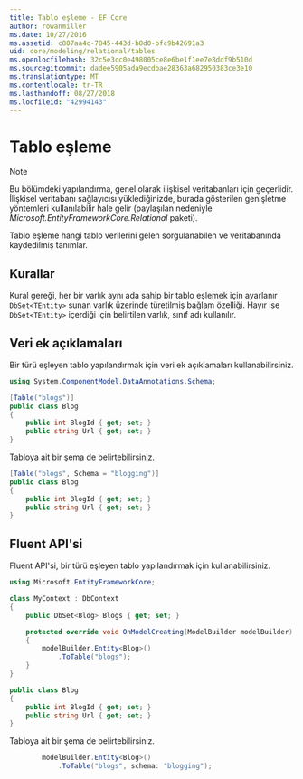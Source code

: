 ```yaml
---
title: Tablo eşleme - EF Core
author: rowanmiller
ms.date: 10/27/2016
ms.assetid: c807aa4c-7845-443d-b8d0-bfc9b42691a3
uid: core/modeling/relational/tables
ms.openlocfilehash: 32c5e3cc0e498005ce8e6be1f1ee7e8ddf9b510d
ms.sourcegitcommit: dadee5905ada9ecdbae28363a682950383ce3e10
ms.translationtype: MT
ms.contentlocale: tr-TR
ms.lasthandoff: 08/27/2018
ms.locfileid: "42994143"
---
```

# <a name="table-mapping"></a>Tablo eşleme

> [!NOTE]  
> Bu bölümdeki yapılandırma, genel olarak ilişkisel veritabanları için geçerlidir. İlişkisel veritabanı sağlayıcısı yüklediğinizde, burada gösterilen genişletme yöntemleri kullanılabilir hale gelir (paylaşılan nedeniyle *Microsoft.EntityFrameworkCore.Relational* paketi).

Tablo eşleme hangi tablo verilerini gelen sorgulanabilen ve veritabanında kaydedilmiş tanımlar.

## <a name="conventions"></a>Kurallar

Kural gereği, her bir varlık aynı ada sahip bir tablo eşlemek için ayarlanır `DbSet<TEntity>` sunan varlık üzerinde türetilmiş bağlam özelliği. Hayır ise `DbSet<TEntity>` içerdiği için belirtilen varlık, sınıf adı kullanılır.

## <a name="data-annotations"></a>Veri ek açıklamaları

Bir türü eşleyen tablo yapılandırmak için veri ek açıklamaları kullanabilirsiniz.

``` csharp
using System.ComponentModel.DataAnnotations.Schema;
```
``` csharp
[Table("blogs")]
public class Blog
{
    public int BlogId { get; set; }
    public string Url { get; set; }
}
```

Tabloya ait bir şema de belirtebilirsiniz.

``` csharp
[Table("blogs", Schema = "blogging")]
public class Blog
{
    public int BlogId { get; set; }
    public string Url { get; set; }
}
```

## <a name="fluent-api"></a>Fluent API'si

Fluent API'si, bir türü eşleyen tablo yapılandırmak için kullanabilirsiniz.

``` csharp
using Microsoft.EntityFrameworkCore;
```
``` csharp
class MyContext : DbContext
{
    public DbSet<Blog> Blogs { get; set; }

    protected override void OnModelCreating(ModelBuilder modelBuilder)
    {
        modelBuilder.Entity<Blog>()
            .ToTable("blogs");
    }
}

public class Blog
{
    public int BlogId { get; set; }
    public string Url { get; set; }
}
```

Tabloya ait bir şema de belirtebilirsiniz.

<!-- [!code-csharp[Main](samples/core/relational/Modeling/FluentAPI/Samples/Relational/TableAndSchema.cs?highlight=2)] -->
``` csharp
        modelBuilder.Entity<Blog>()
            .ToTable("blogs", schema: "blogging");
```
